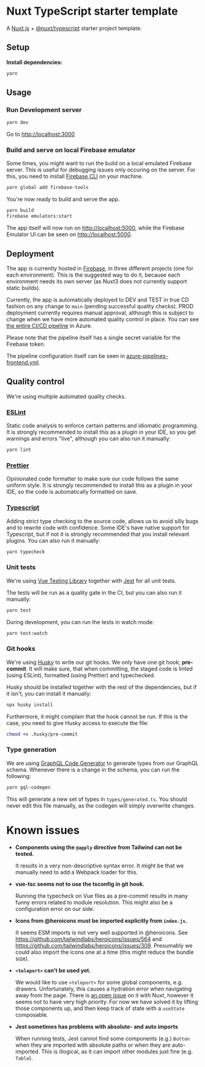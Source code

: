 # Nuxt TypeScript starter template

A [Nuxt.js](https://github.com/nuxt/nuxt.js) + [@nuxt/typescript](https://github.com/nuxt/typescript) starter project template.

## Setup

**Install dependencies:**

```sh
yarn
```

## Usage

### Run Development server

```sh
yarn dev
```

Go to [http://localhost:3000](http://localhost:3000)

### Build and serve on local Firebase emulator

Some times, you might want to run the build on a local emulated Firebase server. This is useful for debugging issues only occuring on the server. For this, you need to install [Firebase CLI](https://www.npmjs.com/package/firebase-tools) on your machine.

```sh
yarn global add firebase-tools
```

You're now ready to build and serve the app.

```sh
yarn build
firebase emulators:start
```

The app itself will now run on [http://localhost:5000](http://localhost:5000), while the Firebase Emulator UI can be seen on [http://localhost:5000](http://localhost:5000).

## Deployment

The app is currently hosted in [Firebase](https://console.firebase.google.com/), in three different projects (one for each environment). This is the suggested way to do it, because each environment needs its own server (as Nuxt3 does not currently support static builds).

Currently, the app is automatically deployed to DEV and TEST in true CD fashion on any change to `main` (pending successful quality checks). PROD deployment currently requires manual approval, although this is subject to change when we have more automated quality control in place. You can see [the entire CI/CD pipeline](https://dev.azure.com/fintechbuilders/ConcordiumScan/_build?definitionId=15) in Azure.

Please note that the pipeline itself has a single secret variable for the Firebase token.

The pipeline configuration itself can be seen in [azure-pipelines-frontend.yml](devops/azure-pipelines-frontend.yml).

## Quality control

We're using multiple automated quality checks.

### [ESLint](https://eslint.org/)

Static code analysis to enforce certain patterns and idiomatic programming. It is strongly recommended to install this as a plugin in your IDE, so you get warnings and errors "live", although you can also run it manually:

```sh
yarn lint
```

### [Prettier](https://prettier.io/)

Opinionated code formatter to make sure our code follows the same uniform style. It is strongly recommended to install this as a plugin in your IDE, so the code is automatically formatted on save.

### [Typescript](https://www.typescriptlang.org/)

Adding strict type checking to the source code, allows us to avoid silly bugs and to rewrite code with confidence. Some IDE's have native support for Typescript, but if not it is strongly recommended that you install relevant plugins. You can also run it manually:

```sh
yarn typecheck
```

### Unit tests

We're using [Vue Testing Library](https://testing-library.com/docs/vue-testing-library/intro) together with [Jest](https://jestjs.io/) for all unit tests.

The tests will be run as a quality gate in the CI, but you can also run it manually:

```sh
yarn test
```

During development, you can run the tests in watch mode:

```sh
yarn test:watch
```

### Git hooks

We're using [Husky](https://typicode.github.io/husky/#/) to write our git hooks. We only have one git hook; **pre-commit**. It will make sure, that when committing, the staged code is linted (using ESLint), formatted (using Prettier) and typechecked.

Husky should be installed together with the rest of the dependencies, but if it isn't, you can install it manually:

```sh
npx husky install
```

Furthermore, it might complain that the hook cannot be run. If this is the case, you need to give Husky access to execute the file:

```sh
chmod +x .husky/pre-commit
```

### Type generation

We are using [GraphQL Code Generator](https://www.graphql-code-generator.com/) to generate types from our GraphQL schema. Whenever there is a change in the schema, you can run the following:

```sh
yarn gql-codegen
```

This will generate a new set of types in `types/generated.ts`. You should never edit this file manually, as the codegen will simply overwrite changes.

# Known issues

- **Components using the `@apply` directive from Tailwind can not be tested.**

  It results in a very non-descriptive syntax error. It might be that we manually need to add a Webpack loader for this.

- **vue-tsc seems not to use the tsconfig in git hook.**

  Running the typecheck on Vue files as a pre-commit results in many funny errors related to module resolution. This might also be a configuration error on our side.

- **Icons from @heroicons must be imported explicitly from `index.js`.**

  It seems ESM imports is not very well supported in @heroicons. See https://github.com/tailwindlabs/heroicons/issues/564 and https://github.com/tailwindlabs/heroicons/issues/309. Presumably we could also import the icons one at a time (this might reduce the bundle size).

- **`<teleport>` can't be used yet.**

  We would like to use `<teleport>` for some global components, e.g. drawers. Unfortunately, this causes a hydration error when navigating away from the page. There is [an open issue](https://github.com/nuxt/framework/issues/1907) on it with Nuxt, however it seems not to have very high priority. For now we have solved it by lifting those components up, and then keep track of state with a `useState` composable.

- **Jest sometimes has problems with absolute- and auto imports**

  When running tests, Jest cannot find some components (e.g.) `Button` when they are imported with absolute paths or when they are auto-imported. This is illogical, as it can import other modules just fine (e.g. `Table`).
